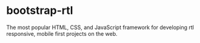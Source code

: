 # bootstrap-rtl
The most popular HTML, CSS, and JavaScript framework for developing rtl responsive, mobile first projects on the web.
